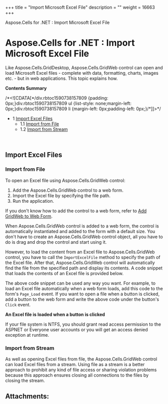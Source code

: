 +++
title = "Import Microsoft Excel File" 
description = "" 
weight = 16663 
+++

Aspose.Cells for .NET : Import Microsoft Excel File  

# Aspose.Cells for .NET : Import Microsoft Excel File


Like Aspose.Cells.GridDesktop, Aspose.Cells.GridWeb control can open and load Microsoft Excel files - complete with data, formatting, charts, images etc. - but in web applications. This topic explains how.

**Contents Summary**

/\*<!\[CDATA\[\*/div.rbtoc1590738157809 {padding: 0px;}div.rbtoc1590738157809 ul {list-style: none;margin-left: 0px;}div.rbtoc1590738157809 li {margin-left: 0px;padding-left: 0px;}/\*\]\]>\*/

*   1 [Import Excel Files](#ImportMicrosoftExcelFile-ImportExcelFiles)
    *   1.1 [Import from File](#ImportMicrosoftExcelFile-ImportfromFile)
    *   1.2 [Import from Stream](#ImportMicrosoftExcelFile-ImportfromStream)

 

## Import Excel Files

### Import from File

To open an Excel file using Aspose.Cells.GridWeb control:

1.  Add the Aspose.Cells.GridWeb control to a web form.
2.  Import the Excel file by specifying the file path.
3.  Run the application.

If you don't know how to add the control to a web form, refer to [Add GridWeb to Web Form](http://localhost:1313/cellsnet/developerguide/asposecellsgridweb/workingwithgridweb/add+gridweb+to+web+form).

When Aspose.Cells.GridWeb control is added to a web form, the control is automatically instantiated and added to the form with a default size. You don't have to create an Aspose.Cells.GridWeb control object, all you have to do is drag and drop the control and start using it.

However, to load the content from an Excel file to Aspose.Cells.GridWeb control, you have to call the `ImportExcelFile` method to specify the path of the Excel file. After that, Aspose.Cells.GridWeb control will automatically find the file from the specified path and display its contents. A code snippet that loads the contents of an Excel file is provided below.

  
The above code snippet can be used any way you want. For example, to load an Excel file automatically when a web form loads, add this code to the form's `Page_Load` event. If you want to open a file when a button is clicked, add a button to the web form and write the above code under the button's `Click` event.

**An Excel file is loaded when a button is clicked**  

If your file system is NTFS, you should grant read access permission to the ASPNET or Everyone user accounts or you will get an access denied exception at runtime.

### Import from Stream

As well as opening Excel files from file, the Aspose.Cells.GridWeb control can load Excel files from a stream. Using file as a stream is a better approach to prohibit any kind of file access or sharing violation problems because this approach ensures closing all connections to the files by closing the stream.

## Attachments:


